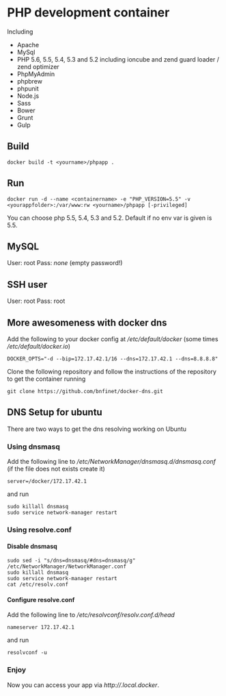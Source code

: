 # PHP development container

Including

* Apache
* MySql
* PHP 5.6, 5.5, 5.4, 5.3 and 5.2 including ioncube and zend guard loader / zend optimizer
* PhpMyAdmin
* phpbrew
* phpunit
* Node.js
* Sass
* Bower
* Grunt
* Gulp


## Build
```
docker build -t <yourname>/phpapp .
```


## Run
```
docker run -d --name <containername> -e "PHP_VERSION=5.5" -v <yourappfolder>:/var/www:rw <yourname>/phpapp [-privileged]
```

You can choose php 5.5, 5.4, 5.3 and 5.2. Default if no env var is given is 5.5.

## MySQL

User: root
Pass: _none_ (empty password!)


## SSH user

User: root
Pass: root


## More awesomeness with docker dns

Add the following to your docker config at _/etc/default/docker_ (some times _/etc/default/docker.io_)

```
DOCKER_OPTS="-d --bip=172.17.42.1/16 --dns=172.17.42.1 --dns=8.8.8.8"
```

Clone the following repository and follow the instructions of the repository to get the container running

```
git clone https://github.com/bnfinet/docker-dns.git
```

## DNS Setup for ubuntu

There are two ways to get the dns resolving working on Ubuntu

### Using dnsmasq

Add the following line to _/etc/NetworkManager/dnsmasq.d/dnsmasq.conf_ (if the file does not exists create it)

```
server=/docker/172.17.42.1
```

and run 

```
sudo killall dnsmasq
sudo service network-manager restart
```

### Using resolve.conf

#### Disable dnsmasq

```
sudo sed -i "s/dns=dnsmasq/#dns=dnsmasq/g" /etc/NetworkManager/NetworkManager.conf
sudo killall dnsmasq
sudo service network-manager restart
cat /etc/resolv.conf
```

#### Configure resolve.conf

Add the following line to _/etc/resolvconf/resolv.conf.d/head_
```
nameserver 172.17.42.1
```

and run

```
resolvconf -u
```

### Enjoy

Now you can access your app via _http://<containername>.local.docker_.